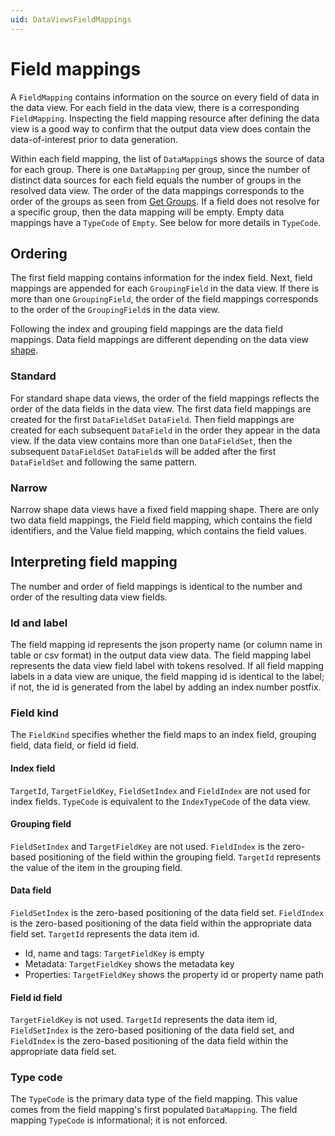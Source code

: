 ```yaml
---
uid: DataViewsFieldMappings
---
```


# Field mappings

A `FieldMapping` contains information on the source on every field of data in the data view. For each field in the data view, there is a corresponding `FieldMapping`. Inspecting the field mapping resource after defining the data view is a good way to confirm that the output data view does contain the data-of-interest prior to data generation.

Within each field mapping, the list of `DataMapping`s shows the source of data for each group. There is one `DataMapping` per group, since the number of distinct data sources for each field equals the number of groups in the resolved data view. The order of the data mappings corresponds to the order of the groups as seen from [Get Groups](xref:ResolvedDataViewAPI#GetGroups). If a field does not resolve for a specific group, then the data mapping will be empty. Empty data mappings have a `TypeCode` of `Empty`. See below for more details in `TypeCode`.

## Ordering
The first field mapping contains information for the index field. Next, field mappings are appended for each `GroupingField` in the data view. If there is more than one `GroupingField`, the order of the field mappings corresponds to the order of the `GroupingField`s in the data view.

Following the index and grouping field mappings are the data field mappings. Data field mappings are different depending on the data view [shape](xref:DataViewShape).

### Standard
For standard shape data views, the order of the field mappings reflects the order of the data fields in the data view. The first data field mappings are created for the first `DataFieldSet` `DataField`. Then field mappings are created for each subsequent `DataField` in the order they appear in the data view. If the data view contains more than one `DataFieldSet`, then the subsequent `DataFieldSet` `DataField`s will be added after the first `DataFieldSet` and following the same pattern.

### Narrow
Narrow shape data views have a fixed field mapping shape. There are only two data field mappings, the Field field mapping, which contains the field identifiers, and the Value field mapping, which contains the field values.


## Interpreting field mapping
The number and order of field mappings is identical to the number and order of the resulting data view fields. 

### Id and label
The field mapping id represents the json property name (or column name in table or csv format) in the output data view data. The field mapping label represents the data view field label with tokens resolved. If all field mapping labels in a data view are unique, the field mapping id is identical to the label; if not, the id is generated from the label by adding an index number postfix. 

### Field kind
The `FieldKind` specifies whether the field maps to an index field, grouping field, data field, or field id field.

#### Index field
`TargetId`, `TargetFieldKey`, `FieldSetIndex` and `FieldIndex` are not used for index fields. `TypeCode` is equivalent to the `IndexTypeCode` of the data view. 

#### Grouping field
`FieldSetIndex` and `TargetFieldKey` are not used. `FieldIndex` is the zero-based positioning of the field within the grouping field. `TargetId` represents the value of the item in the grouping field.

#### Data field
`FieldSetIndex` is the zero-based positioning of the data field set. `FieldIndex` is the zero-based positioning of the data field within the appropriate data field set. `TargetId` represents the data item id.
  * Id, name and tags: `TargetFieldKey` is empty
  * Metadata: `TargetFieldKey` shows the metadata key
  * Properties: `TargetFieldKey` shows the property id or property name path

#### Field id field
`TargetFieldKey` is not used. `TargetId` represents the data item id, `FieldSetIndex` is the zero-based positioning of the data field set, and `FieldIndex` is the zero-based positioning of the data field within the appropriate data field set.

### Type code
The `TypeCode` is the primary data type of the field mapping. This value comes from the field mapping's first populated `DataMapping`. The field mapping `TypeCode` is informational; it is not enforced.
